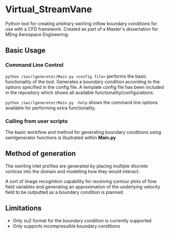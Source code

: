 # Virtual_StreamVane
 Python tool for creating arbitrary swirling inflow boundary conditions for use with a CFD framework. Created as part of a Master's dissertation for MEng Aerospace Engineering.

## Basic Usage
### Command Line Control
`python /swirlgenerator/Main.py <config file>` performs the basic functionality of the tool. Generates a boundary condition according to the options specified in the config file. A template config file has been included in the repository which shows all available functionality/configurations.
 
`python /swirlgenerator/Main.py -help` shows the command line options available for performing extra functionality. 


### Calling from user scripts
The basic workflow and method for generating boundary conditions using swirlgenerator functions is illustrated within **Main.py**


## Method of generation
The swirling inlet profiles are generated by placing multiple discrete vortices into the domain and modelling how they would interact.

A sort of image recognition capability for receiving contour plots of flow field variables and generating an approximation of the underlying velocity field to be outputted as a boundary condition is planned.


## Limitations
- Only su2 format for the boundary condition is currently supported
- Only supports incompressible boundary conditions
